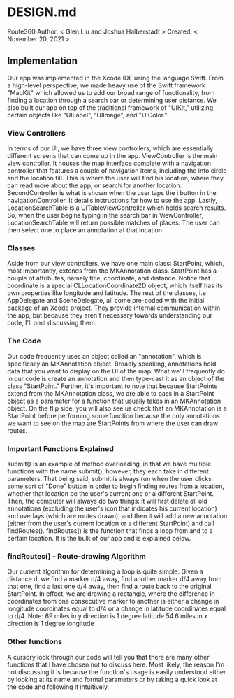 # DESIGN.md #

Route360
Author: < Glen Liu and Joshua Halberstadt >
Created: < November 20, 2021 >

## Implementation ##
Our app was implemented in the Xcode IDE using the language Swift. From a high-level perspective, we made heavy use of the Swift framework "MapKit" which allowed us to add our broad range of functionality, from finding a location through a search bar or determining user distance. We also built our app on top of the traditional framework of "UIKit," utilizing certain objects like "UILabel", "UIImage", and "UIColor."

### View Controllers ###
In terms of our UI, we have three view controllers, which are essentially different screens that can come up in the app. 
ViewController is the main view controller. It houses the map interface complete with a navigation controller that features a couple of navigation items, including the info circle and the location fill. This is where the user will find his location, where they can read more about the app, or search for another location. 
SecondController is what is shown when the user taps the i button in the navigationController. It details instructions for how to use the app. 
Lastly, LocationSearchTable is a UITableViewController which holds search results. So, when the user begins typing in the search bar in ViewController, LocationSearchTable will return possible matches of places. The user can then select one to place an annotation at that location. 

### Classes ###
Aside from our view controllers, we have one main class: StartPoint, which, most importantly, extends from the MKAnnotation class. StartPoint has a couple of attributes, namely title, coordinate, and distance. Notice that coordinate is a special CLLocationCoordinate2D object, which itself has its own properties like longitude and latitude. 
The rest of the classes, i.e AppDelegate and SceneDelegate, all come pre-coded with the initial package of an Xcode project. They provide internal communication within the app, but because they aren't necessary towards understanding our code, I'll omit discussing them. 

### The Code ###
Our code frequently uses an object called an "annotation", which is specifically an MKAnnotation object. Broadly speaking, annotations hold data that you want to display on the UI of the map. What we'll frequently do in our code is create an annotation and then type-cast it as an object of the class "StartPoint." Further, it's important to note that because StartPoints extend from the MKAnnotation class, we are able to pass in a StartPoint object as a parameter for a function that usually takes in an MKAnnotation object. On the flip side, you will also see us check that an MKAnnotation is a StartPoint before performing some function because the only annotations we want to see on the map are StartPoints from where the user can draw routes. 

### Important Functions Explained ###
submit() is an example of method overloading, in that we have multiple functions with the name submit(), however, they each take in different parameters. That being said, submit is always run when the user clicks some sort of "Done" button in order to begin finding routes from a location, whether that location be the user's current one or a different StartPoint. Then, the computer will always do two things: it will first delete all old annotations (excluding the user's icon that indicates his current location) and overlays (which are routes drawn), and then it will add a new annotation (either from the user's current location or a different StartPoint) and call findRoutes().
findRoutes() is the function that finds a loop from and to a certain location. It is the bulk of our app and is explained below.

### findRoutes() - Route-drawing Algorithm ###
Our current algorithm for determining a loop is quite simple. Given a distance d, we find a marker d/4 away, find another marker d/4 away from that one, find a last one d/4 away, then find a route back to the original StartPoint. In effect, we are drawing a rectangle, where the difference in coordinates from one consecutive marker to another is either a change in longitude coordinates equal to d/4 or a change in latitude coordinates equal to d/4. 
Note:
     69 miles in y direction is 1 degree latitude
     54.6 miles in x direction is 1 degree longitude
     
### Other functions ###
A cursory look through our code will tell you that there are many other functions that I have chosen not to discuss here. Most likely, the reason I'm not discussing it is because the function's usage is easily understood either by looking at its name and formal parameters or by taking a quick look at the code and following it intuitively. 
